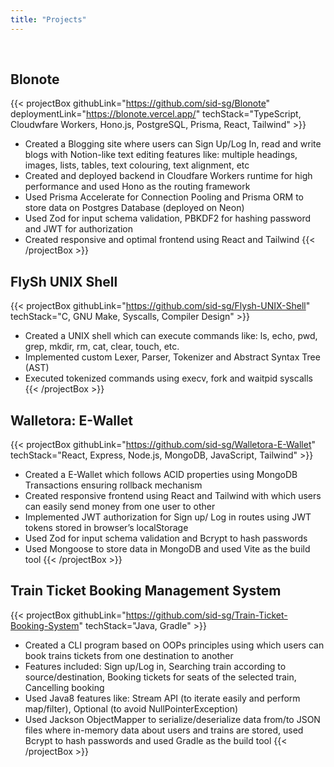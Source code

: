 ```yaml
---
title: "Projects"
---
```

<!-- This exists so that theres a gap between the table of contents and the heading on smaller screens -->
<br>

## Blonote
{{< projectBox githubLink="https://github.com/sid-sg/Blonote" deploymentLink="https://blonote.vercel.app/" techStack="TypeScript, Cloudwfare Workers, Hono.js, PostgreSQL, Prisma, React, Tailwind" >}}
- Created a Blogging site where users can Sign Up/Log In, read and write blogs with Notion-like text editing features like:
multiple headings, images, lists, tables, text colouring, text alignment, etc
- Created and deployed backend in Cloudfare Workers runtime for high performance and used Hono as the routing framework
- Used Prisma Accelerate for Connection Pooling and Prisma ORM to store data on Postgres Database (deployed on Neon)
- Used Zod for input schema validation, PBKDF2 for hashing password and JWT for authorization
- Created responsive and optimal frontend using React and Tailwind
{{< /projectBox >}}


## FlySh UNIX Shell
{{< projectBox githubLink="https://github.com/sid-sg/Flysh-UNIX-Shell"  techStack="C, GNU Make, Syscalls, Compiler Design" >}}
- Created a UNIX shell which can execute commands like: ls, echo, pwd, grep, mkdir, rm, cat, clear, touch, etc.
- Implemented custom Lexer, Parser, Tokenizer and Abstract Syntax Tree (AST)
- Executed tokenized commands using execv, fork and waitpid syscalls
{{< /projectBox >}}


## Walletora: E-Wallet
{{< projectBox githubLink="https://github.com/sid-sg/Walletora-E-Wallet"  techStack="React, Express, Node.js, MongoDB, JavaScript, Tailwind" >}}
- Created a E-Wallet which follows ACID properties using MongoDB Transactions ensuring rollback mechanism
- Created responsive frontend using React and Tailwind with which users can easily send money from one user to other
- Implemented JWT authorization for Sign up/ Log in routes using JWT tokens stored in browser’s localStorage
- Used Zod for input schema validation and Bcrypt to hash passwords
- Used Mongoose to store data in MongoDB and used Vite as the build tool
{{< /projectBox >}}


## Train Ticket Booking Management System
{{< projectBox githubLink="https://github.com/sid-sg/Train-Ticket-Booking-System"  techStack="Java, Gradle" >}}
- Created a CLI program based on OOPs principles using which users can book trains tickets from one destination to another
- Features included: Sign up/Log in, Searching train according to source/destination, Booking tickets for seats of the selected
train, Cancelling booking
- Used Java8 features like: Stream API (to iterate easily and perform map/filter), Optional (to avoid NullPointerException)
- Used Jackson ObjectMapper to serialize/deserialize data from/to JSON files where in-memory data about users and trains
are stored, used Bcrypt to hash passwords and used Gradle as the build tool
{{< /projectBox >}}